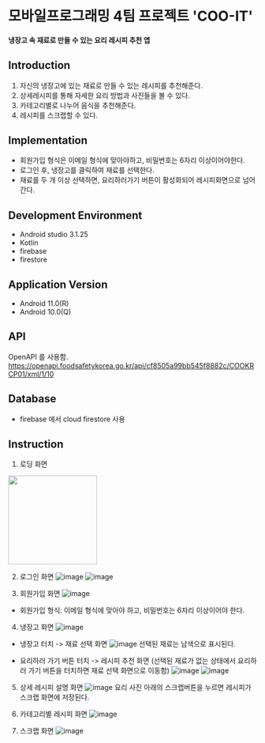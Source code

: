 # 모바일프로그래밍 4팀 프로젝트 'COO-IT'
#### 냉장고 속 재료로 만들 수 있는 요리 레시피 추천 앱
## Introduction
1. 자신의 냉장고에 있는 재료로 만들 수 있는 레시피를 추천해준다.
2. 상세레시피를 통해 자세한 요리 방법과 사진들을 볼 수 있다. 
3. 카테고리별로 나누어 음식을 추천해준다.
4. 레시피를 스크랩할 수 있다.
## Implementation
+ 회원가입 형식은 이메일 형식에 맞아야하고, 비밀번호는 6자리 이상이어야한다. 
+ 로그인 후, 냉장고를 클릭하여 재료를 선택한다.
+ 재료를 두 개 이상 선택하면, 요리하러가기 버튼이 활성화되어 레시피화면으로 넘어간다.  
## Development Environment
+ Android studio 3.1.25
+ Kotlin
+ firebase
+ firestore
## Application Version
+ Android 11.0(R)
+ Android 10.0(Q)
## API 
OpenAPI 를 사용함. 
<https://openapi.foodsafetykorea.go.kr/api/cf8505a99bb545f8882c/COOKRCP01/xml/1/10> 
## Database 
+ firebase 에서 cloud firestore 사용
## Instruction
1. 로딩 화면
<img src="https://user-images.githubusercontent.com/66251759/143869910-3314aace-499d-45f2-ab6b-a0a7fa873071.png" width="180">

2. 로그인 화면
![image](https://user-images.githubusercontent.com/66251759/143869936-28131e4d-f5e7-4f3f-94a2-65c6f4e344a2.png)
![image](https://user-images.githubusercontent.com/66251759/143870014-bc26cf01-cab4-4418-b90c-04b5fe039272.png)

3. 회원가입 화면
![image](https://user-images.githubusercontent.com/66251759/143870032-523376c7-d955-482b-8b77-586792724363.png)
* 회원가입 형식: 이메일 형식에 맞아야 하고, 비밀번호는 6자리 이상이어야 한다.

4. 냉장고 화면
![image](https://user-images.githubusercontent.com/66251759/143870056-c9193dd9-81c4-4c43-ba31-c9d9a47785c6.png)
 - 냉장고 터치 -> 재료 선택 화면
 ![image](https://user-images.githubusercontent.com/66251759/143870137-b4d8f446-2a33-40c8-bb75-bff9dce68858.png)
 선택된 재료는 남색으로 표시된다.

 - 요리하러 가기 버튼 터치 -> 레시피 추천 화면 (선택된 재료가 없는 상태에서 요리하러 가기 버튼을 터치하면 재료 선택 화면으로 이동함)
 ![image](https://user-images.githubusercontent.com/66251759/143870203-040a70cc-6b5e-4d08-b2e2-0c38cfda2996.png)
 ![image](https://user-images.githubusercontent.com/66251759/143870229-5725105f-c694-432a-a08b-893210a4c11c.png)

5. 상세 레시피 설명 화면
![image](https://user-images.githubusercontent.com/66251759/143870337-bd4a23ca-4301-40ff-bcde-d5de028ff18f.png)
요리 사진 아래의 스크랩버튼을 누르면 레시피가 스크랩 화면에 저장된다.

6. 카테고리별 레시피 화면
![image](https://user-images.githubusercontent.com/66251759/143870296-4c1d4dcc-3669-4a40-9723-86f5e5e5e44c.png)

7. 스크랩 화면
![image](https://user-images.githubusercontent.com/66251759/143870366-bc7491f2-d7ef-4faa-9495-009014aee8ab.png)
